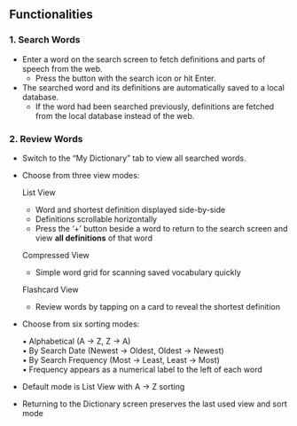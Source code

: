 ## Functionalities

### 1. Search Words

- Enter a word on the search screen to fetch definitions and parts of speech from the web.  
  - Press the button with the search icon or hit Enter.  
- The searched word and its definitions are automatically saved to a local database.  
  - If the word had been searched previously, definitions are fetched from the local database instead of the web.

### 2. Review Words

- Switch to the “My Dictionary” tab to view all searched words.

- Choose from three view modes:

  List View
  - Word and shortest definition displayed side-by-side  
  - Definitions scrollable horizontally
  - Press the ‘+’ button beside a word to return to the search screen and view **all definitions** of that word  

  Compressed View
  - Simple word grid for scanning saved vocabulary quickly  

  Flashcard View
  - Review words by tapping on a card to reveal the shortest definition  

- Choose from six sorting modes:

  • Alphabetical (A → Z, Z → A)  
  • By Search Date (Newest → Oldest, Oldest → Newest)  
  • By Search Frequency (Most → Least, Least → Most)  
  • Frequency appears as a numerical label to the left of each word  

- Default mode is List View with A → Z sorting  
- Returning to the Dictionary screen preserves the last used view and sort mode

